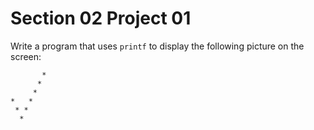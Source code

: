 # Section 02 Project 01

Write a program that uses `printf` to display the following picture on the screen:
```text
       *
      *
     *
*   *
 * *
  *
```

